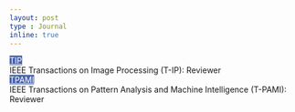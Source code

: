 ```yaml
---
layout: post
type : Journal
inline: true
---
```

<tr> <th scope="row"> </th> <td>
<div class="col-sm-2 abbr"><abbr class="badge" style="background-color:#4B66AD;"><a href="" style="color:white;">TIP</a></abbr></div>
</td> <td>IEEE Transactions on Image Processing (T-IP): Reviewer</td></tr>
<tr> <th scope="row"> </th> <td>
<div class="col-sm-2 abbr"><abbr class="badge" style="background-color:#4B66AD;"><a href="" style="color:white;">TPAMI</a></abbr></div>
</td> <td>IEEE Transactions on Pattern Analysis and Machine Intelligence (T-PAMI): Reviewer</td></tr>